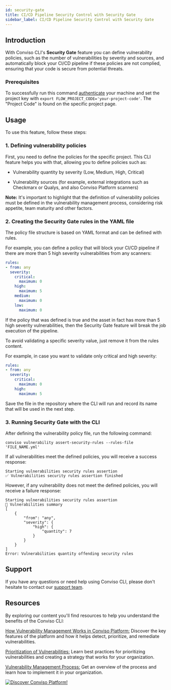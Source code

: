 ```yaml
---
id: security-gate
title: CI/CD Pipeline Security Control with Security Gate
sidebar_label: CI/CD Pipeline Security Control with Security Gate
---
```


## Introduction
With Conviso CLI's **Security Gate** feature you can define vulnerability policies, such as the number of vulnerabilities by severity and sources, and automatically block your CI/CD pipeline if these policies are not complied, ensuring that your code is secure from potential threats.

### Prerequisites
To successfully run this command [authenticate](/cli/installation#authentication) your machine and set the project key with ```export FLOW_PROJECT_CODE='your-project-code'```. The "Project Code" is found on the specific project page.

## Usage
To use this feature, follow these steps:

### 1. Defining vulnerability policies

First, you need to define the policies for the specific project. This CLI feature helps you with that, allowing you to define policies such as:

- Vulnerability quantity by severity (Low, Medium, High, Critical)

- Vulnerability sources (for example, external integrations such as Checkmarx or Qualys, and also Conviso Platform scanners)

**Note:** It's important to highlight that the definition of vulnerability policies must be defined in the vulnerability management process, considering risk appetite, team maturity and other factors.

### 2. Creating the Security Gate rules in the YAML file
The policy file structure is based on YAML format and can be defined with rules. 

For example, you can define a policy that will block your CI/CD pipeline if there are more than 5 high severity vulnerabilities from any scanners:

```yml
rules:
- from: any
  severity:
    critical:
      maximum: 0
    high:
      maximum: 5
    medium:
      maximum: 0
    low:
      maximum: 0
```

If the policy that was defined is true and the asset in fact has more than 5 high severity vulnerabilities, then the Security Gate feature will break the job execution of the pipeline.

To avoid validating a specific severity value, just remove it from the rules content. 

For example, in case you want to validate only critical and high severity:

```yml
rules:
- from: any
  severity:
    critical:
      maximum: 0
    high:
      maximum: 5
```

Save the file in the repository where the CLI will run and record its name that will be used in the next step.


### 3. Running Security Gate with the CLI
After defining the vulnerability policy file, run the following command:

```
conviso vulnerability assert-security-rules --rules-file 'FILE_NAME.yml'
```

If all vulnerabilities meet the defined policies, you will receive a success response:

```
Starting vulnerabilities security rules assertion
✅ Vulnerabilities security rules assertion finished
```

However, if any vulnerability does not meet the defined policies, you will receive a failure response:

```
Starting vulnerabilities security rules assertion
💬 Vulnerabilities summary
[
    {
        "from": "any",
        "severity": {
            "high": {
                "quantity": 7
            }
        }
    }
]
Error: Vulnerabilities quantity offending security rules
```

## Support
If you have any questions or need help using Conviso CLI, please don't hesitate to contact our [support team](mailto:support@convisoappsec.com).

## Resources
By exploring our content you'll find resources to help you understand the benefits of the Conviso CLI:

[How Vulnerability Management Works in Conviso Platform:](https://bit.ly/3LBxR0m) Discover the key features of the platform and how it helps detect, prioritize, and remediate vulnerabilities.

[Prioritization of Vulnerabilities:](https://bit.ly/3LBxR0m) Learn best practices for prioritizing vulnerabilities and creating a strategy that works for your organization.

[Vulnerability Management Process:](https://bit.ly/3LgMDIn) Get an overview of the process and learn how to implement it in your organization.

[![Discover Conviso Platform!](https://no-cache.hubspot.com/cta/default/5613826/interactive-125788977029.png)](https://cta-service-cms2.hubspot.com/web-interactives/public/v1/track/redirect?encryptedPayload=AVxigLKtcWzoFbzpyImNNQsXC9S54LjJuklwM39zNd7hvSoR%2FVTX%2FXjNdqdcIIDaZwGiNwYii5hXwRR06puch8xINMyL3EXxTMuSG8Le9if9juV3u%2F%2BX%2FCKsCZN1tLpW39gGnNpiLedq%2BrrfmYxgh8G%2BTcRBEWaKasQ%3D&webInteractiveContentId=125788977029&portalId=5613826)
